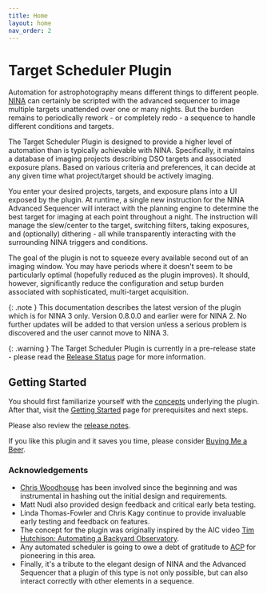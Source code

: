 ```yaml
---
title: Home
layout: home
nav_order: 2
---
```


# Target Scheduler Plugin

Automation for astrophotography means different things to different people.  [NINA](https://nighttime-imaging.eu/) can certainly be scripted with the advanced sequencer to image multiple targets unattended over one or many nights.  But the burden remains to periodically rework - or completely redo - a sequence to handle different conditions and targets.

The Target Scheduler Plugin is designed to provide a higher level of automation than is typically achievable with NINA. Specifically, it maintains a database of imaging projects describing DSO targets and associated exposure plans. Based on various criteria and preferences, it can decide at any given time what project/target should be actively imaging.

You enter your desired projects, targets, and exposure plans into a UI exposed by the plugin. At runtime, a single new instruction for the NINA Advanced Sequencer will interact with the planning engine to determine the best target for imaging at each point throughout a night. The instruction will manage the slew/center to the target, switching filters, taking exposures, and (optionally) dithering - all while transparently interacting with the surrounding NINA triggers and conditions.

The goal of the plugin is not to squeeze every available second out of an imaging window.  You may have periods where it doesn't seem to be particularly optimal (hopefully reduced as the plugin improves).  It should, however, significantly reduce the configuration and setup burden associated with sophisticated, multi-target acquisition.

{: .note }
This documentation describes the latest version of the plugin which is for NINA 3 only.  Version 0.8.0.0 and earlier were for NINA 2.  No further updates will be added to that version unless a serious problem is discovered and the user cannot move to NINA 3.

{: .warning }
The Target Scheduler Plugin is currently in a pre-release state - please read the [Release Status](release.html) page for more information.

## Getting Started
You should first familiarize yourself with the [concepts](../concepts/index.html) underlying the plugin.  After that, visit the [Getting Started](getting-started.html) page for prerequisites and next steps.

Please also review the [release notes](release.html).

If you like this plugin and it saves you time, please consider [Buying Me a Beer](https://www.buymeacoffee.com/tcpalmer).

### Acknowledgements
* [Chris Woodhouse](https://www.digitalastrophotography.co.uk/about.html) has been involved since the beginning and was instrumental in hashing out the initial design and requirements.
* Matt Nudi also provided design feedback and critical early beta testing.
* Linda Thomas-Fowler and Chris Kagy continue to provide invaluable early testing and feedback on features.
* The concept for the plugin was originally inspired by the AIC video [Tim Hutchison: Automating a Backyard Observatory](https://youtu.be/a4IkAUZkXH0).
* Any automated scheduler is going to owe a debt of gratitude to [ACP](https://acpx.dc3.com/) for pioneering in this area.
* Finally, it's a tribute to the elegant design of NINA and the Advanced Sequencer that a plugin of this type is not only possible, but can also interact correctly with other elements in a sequence.
